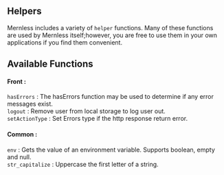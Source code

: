 ## Helpers

Mernless includes a variety of `helper` functions. Many of these functions are used by Mernless itself;however, you are free to use them in your own applications if you find them convenient.

## Available Functions

#### Front :

`hasErrors`      : The hasErrors function may be used to determine if any error messages exist.<br>
`logout`         : Remove user from local storage to log user out.<br>
`setActionType`  : Set Errors type if the http response return error.<br>

#### Common :

`env`            : Gets the value of an environment variable. Supports boolean, empty and null.<br>
`str_capitalize` : Uppercase the first letter of a string.
